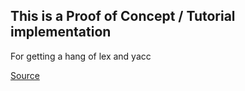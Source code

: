 ## This is a Proof of Concept / Tutorial implementation
For getting a hang of lex and yacc

[Source](https://developer.ibm.com/tutorials/au-lexyacc/)